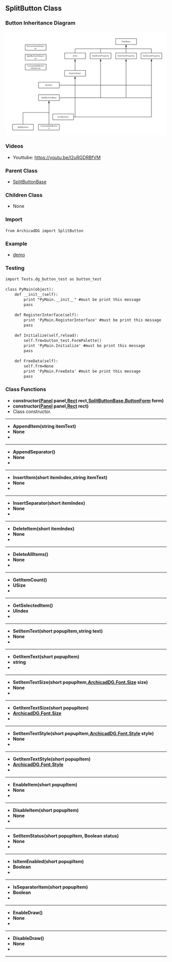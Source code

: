 ## SplitButton Class

### Button Inheritance Diagram

<img src="../../Imgs/button_inheritance_diagram.png" />

### Videos
* Youttube: https://youtu.be/I2uRGDRBfVM

### Parent Class
* [SplitButtonBase](ArchicadDG_SplitButtonBase.md)

### Children Class
* None

### Import
```
from ArchicadDG import SplitButton
``` 

### Example
* [demo](../../Scripts/Tests/dg_button_test.py)

### Testing
```
import Tests.dg_button_test as button_test

class PyMain(object):
    def __init__(self):
        print "PyMain.__init__" #must be print this message
        pass

    def RegisterInterface(self):
        print 'PyMain.RegisterInterface' #must be print this message
        pass
    
    def Initialize(self,reload):
        self.frm=button_test.FormPalette()
        print 'PyMain.Initialize' #must be print this message
        pass

    def FreeData(self):
        self.frm=None
        print 'PyMain.FreeData' #must be print this message
        pass

```

### Class Functions

* **constructor([Panel](../ArchicadDG_Panel.md) panel,[Rect](../ArchicadDG_Rect.md) rect,[SplitButtonBase.ButtonForm](ArchicadDG_SplitButtonBase_ButtonForm.md) form)**
* **constructor([Panel](../ArchicadDG_Panel.md) panel,[Rect](../ArchicadDG_Rect.md) rect)**
* Class constructor.
-----

* **AppendItem(string itemText)**
* **None**
* 
-----

* **AppendSeparator()**
* **None**
* 
-----

* **InsertItem(short itemIndex,string itemText)**
* **None**
* 
-----

* **InsertSeparator(short itemIndex)**
* **None**
* 
-----

* **DeleteItem(short itemIndex)**
* **None**
* 
-----

* **DeleteAllItems()**
* **None**
* 
-----

* **GetItemCount()**
* **USize**
* 
-----

* **GetSelectedItem()**
* **UIndex**
* 
-----

* **SetItemText(short popupItem,string text)**
* **None**
* 
-----

* **GetItemText(short popupItem)**
* **string**
* 
-----

* **SetItemTextSize(short popupItem,[ArchicadDG.Font.Size](../ArchicadDG_Font_Size.md) size)**
* **None**
* 
-----

* **GetItemTextSize(short popupItem)**
* **[ArchicadDG.Font.Size](../ArchicadDG_Font_Size.md)**
* 
-----

* **SetItemTextStyle(short popupItem,[ArchicadDG.Font.Style](../ArchicadDG_Font_Style.md) style)**
* **None**
* 
-----

* **GetItemTextStyle(short popupItem)**
* **[ArchicadDG.Font.Style](../ArchicadDG_Font_Style.md)**
* 
-----

* **EnableItem(short popupItem)**
* **None**
* 
-----

* **DisableItem(short popupItem)**
* **None**
* 
-----

* **SetItemStatus(short popupItem, Boolean status)**
* **None**
* 
-----

* **IsItemEnabled(short popupItem)**
* **Boolean**
* 
-----

* **IsSeparatorItem(short popupItem)**
* **Boolean**
* 
-----

* **EnableDraw()**
* **None**
* 
-----

* **DisableDraw()**
* **None**
* 
-----